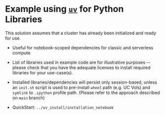 # Example using [`uv`](https://docs.astral.sh/uv/) for Python Libraries

This solution assumes that a cluster has already been initialized and ready for use. 
- Useful for notebook-scoped dependencies for classic and serverless compute
- List of libraries used in example code are for illustrative purposes -- please check that you have the adequate licenses to install required libraries for your use-case(s).
- Installed libraries/dependencies will persist only session-based, unless an `init.sh` script is used to pre-install `wheel` path (e.g. UC Vols) and `symlink` to `.ipython` profile path. (Please refer to the approach described on `main` branch)

- QuickStart: `../uv_install/installation_notebook `